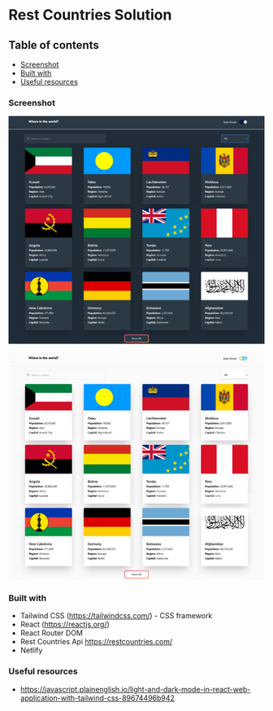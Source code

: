 # Rest Countries Solution


## Table of contents

  - [Screenshot](#screenshot)
  - [Built with](#built-with)
  - [Useful resources](#useful-resources)

### Screenshot



![](./screenshots/screenshot.jpg)






![](./screenshots/screenshot-white.jpg)



### Built with

- Tailwind CSS (https://tailwindcss.com/) - CSS framework
- React (https://reactjs.org/)
- React Router DOM
- Rest Countries Api https://restcountries.com/
- Netlify

### Useful resources

- https://javascript.plainenglish.io/light-and-dark-mode-in-react-web-application-with-tailwind-css-89674496b942


